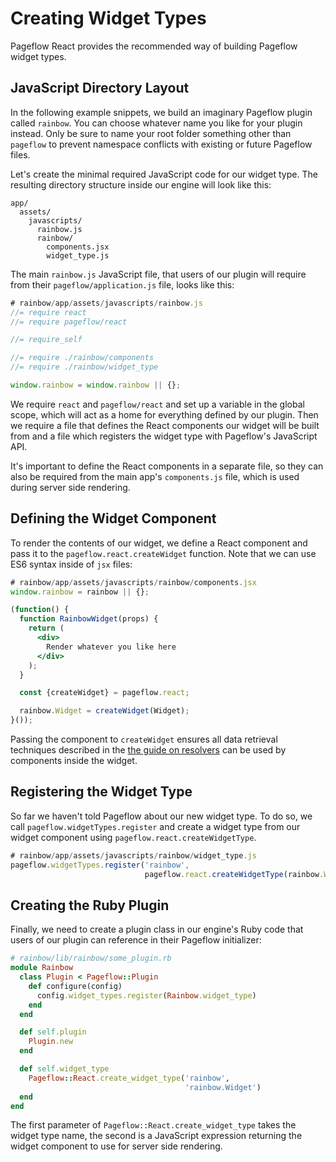 # Creating Widget Types

Pageflow React provides the recommended way of building Pageflow
widget types.

## JavaScript Directory Layout

In the following example snippets, we build an imaginary Pageflow
plugin called `rainbow`. You can choose whatever name you like for your
plugin instead. Only be sure to name your root folder something other
than `pageflow` to prevent namespace conflicts with existing or future
Pageflow files.

Let's create the minimal required JavaScript code for our widget
type. The resulting directory structure inside our engine will look
like this:

```
app/
  assets/
    javascripts/
      rainbow.js
      rainbow/
        components.jsx
        widget_type.js
```

The main `rainbow.js` JavaScript file, that users of our plugin will
require from their `pageflow/application.js` file, looks like this:

```js
# rainbow/app/assets/javascripts/rainbow.js
//= require react
//= require pageflow/react

//= require_self

//= require ./rainbow/components
//= require ./rainbow/widget_type

window.rainbow = window.rainbow || {};
```

We require `react` and `pageflow/react` and set up a variable in the
global scope, which will act as a home for everything defined by our
plugin. Then we require a file that defines the React components our
widget will be built from and a file which registers the widget type
with Pageflow's JavaScript API.

It's important to define the React components in a separate file, so
they can also be required from the main app's `components.js` file,
which is used during server side rendering.

## Defining the Widget Component

To render the contents of our widget, we define a React component and
pass it to the `pageflow.react.createWidget` function. Note that we
can use ES6 syntax inside of `jsx` files:

```jsx
# rainbow/app/assets/javascripts/rainbow/components.jsx
window.rainbow = rainbow || {};

(function() {
  function RainbowWidget(props) {
    return (
      <div>
        Render whatever you like here
      </div>
    );
  }

  const {createWidget} = pageflow.react;

  rainbow.Widget = createWidget(Widget);
}());
```

Passing the component to `createWidget` ensures all data retrieval
techniques described in the
[the guide on resolvers](./getting_data_with_resolvers.md) can be used
by components inside the widget.

## Registering the Widget Type

So far we haven't told Pageflow about our new widget type. To do so,
we call `pageflow.widgetTypes.register` and create a widget type from
our widget component using `pageflow.react.createWidgetType`.

```js
# rainbow/app/assets/javascripts/rainbow/widget_type.js
pageflow.widgetTypes.register('rainbow',
                              pageflow.react.createWidgetType(rainbow.Widget));
```

## Creating the Ruby Plugin

Finally, we need to create a plugin class in our engine's Ruby code
that users of our plugin can reference in their Pageflow initializer:

```ruby
# rainbow/lib/rainbow/some_plugin.rb
module Rainbow
  class Plugin < Pageflow::Plugin
    def configure(config)
      config.widget_types.register(Rainbow.widget_type)
    end
  end

  def self.plugin
    Plugin.new
  end

  def self.widget_type
    Pageflow::React.create_widget_type('rainbow',
                                       'rainbow.Widget')
  end
end
```

The first parameter of `Pageflow::React.create_widget_type` takes the
widget type name, the second is a JavaScript expression returning the
widget component to use for server side rendering.
